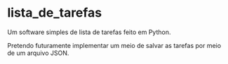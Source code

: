# lista_de_tarefas
Um software simples de lista de tarefas feito em Python.

Pretendo futuramente implementar um meio de salvar as tarefas por meio de um arquivo JSON. 
